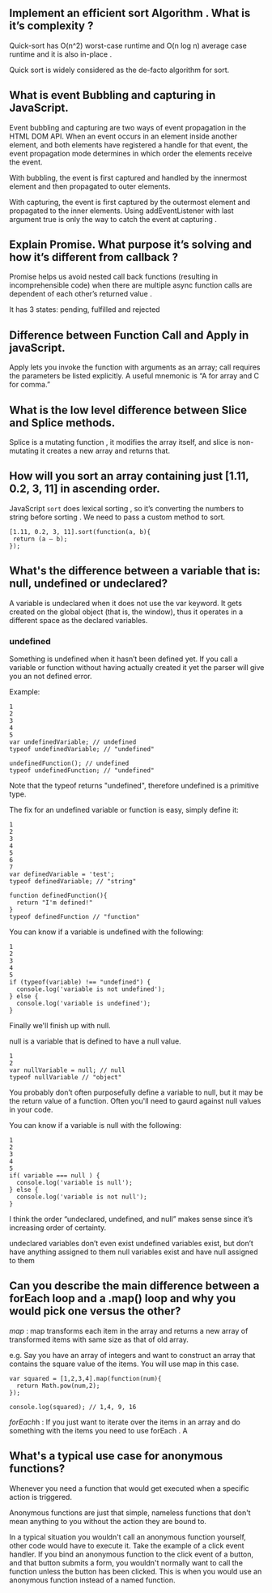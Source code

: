 ## Implement an efficient sort Algorithm . What is it’s complexity ?
Quick-sort has O(n^2) worst-case runtime and O(n log n) average case runtime and it is also in-place . 

Quick sort is widely considered as the de-facto algorithm for sort.

## What is event Bubbling and capturing in JavaScript.
Event bubbling and capturing are two ways of event propagation in the HTML DOM API. When an event occurs in an element inside another element, and both elements have registered a handle for that event, the event propagation mode determines in which order the elements receive the event.

With bubbling, the event is first captured and handled by the innermost element and then propagated to outer elements.

With capturing, the event is first captured by the outermost element and propagated to the inner elements.
Using addEventListener with last argument true is only the way to catch the event at capturing .

## Explain Promise. What purpose it’s solving and how it’s different from callback ?
Promise helps us avoid nested call back functions (resulting in incomprehensible code) when there are multiple async function calls are dependent of each other’s returned value .

It has 3 states: pending, fulfilled and rejected

## Difference between Function Call and Apply in javaScript.
Apply lets you invoke the function with arguments as an array; call requires the parameters be listed explicitly. 
A useful mnemonic is “A for array and C for comma.”

## What is the low level difference between Slice and Splice methods.
Splice is a mutating function , it modifies the array itself, and slice is non-mutating it creates a new array and returns that.

## How will you sort an array containing just [1.11, 0.2, 3, 11] in ascending order.
JavaScript `sort` does lexical sorting , so it’s converting the numbers to string before sorting . We need to pass a custom method to sort.

```
[1.11, 0.2, 3, 11].sort(function(a, b){
 return (a — b);
});
```

## What's the difference between a variable that is: null, undefined or undeclared?

A variable is undeclared when it does not use the var keyword. It gets created on the global object (that is, the window), thus it operates in a different space as the declared variables.

### undefined

Something is undefined when it hasn’t been defined yet. If you call a variable or function without having actually created it yet the parser will give you an not defined error.

Example:
```
1
2
3
4
5
var undefinedVariable; // undefined
typeof undefinedVariable; // "undefined"

undefinedFunction(); // undefined
typeof undefinedFunction; // "undefined"
```
Note that the typeof returns "undefined", therefore undefined is a primitive type.

The fix for an undefined variable or function is easy, simply define it:
```
1
2
3
4
5
6
7
var definedVariable = 'test';
typeof definedVariable; // "string"

function definedFunction(){
  return "I'm defined!"
}
typeof definedFunction // "function"
```
You can know if a variable is undefined with the following:
```
1
2
3
4
5
if (typeof(variable) !== "undefined") {
  console.log('variable is not undefined');
} else {
  console.log('variable is undefined');
}

```
Finally we'll finish up with null.

null is a variable that is defined to have a null value.
```
1
2
var nullVariable = null; // null
typeof nullVariable // "object"
```
You probably don’t often purposefully define a variable to null, but it may be the return value of a function. Often you'll need to gaurd against null values in your code.

You can know if a variable is null with the following:
```
1
2
3
4
5
if( variable === null ) {
  console.log('variable is null');
} else {
  console.log('variable is not null');
}
```

I think the order “undeclared, undefined, and null” makes sense since it’s increasing order of certainty.

undeclared variables don’t even exist
undefined variables exist, but don’t have anything assigned to them
null variables exist and have null assigned to them

## Can you describe the main difference between a forEach loop and a .map() loop and why you would pick one versus the other?

*map* : map transforms each item in the array and returns a new array of transformed items with same size as that of old array.

e.g. Say you have an array of integers and want to construct an array that contains the square value of the items. You will use map in this case.
```
var squared = [1,2,3,4].map(function(num){
  return Math.pow(num,2);
});

console.log(squared); // 1,4, 9, 16
```

*forEach*h : If you just want to iterate over the items in an array and do something with the items you need to use forEach . A

## What's a typical use case for anonymous functions?

Whenever you need a function that would get executed when a specific action is triggered.

Anonymous functions are just that simple, nameless functions that don't mean anything to you without the action they are bound to.

In a typical situation you wouldn't call an anonymous function yourself, other code would have to execute it. Take the example of a click event handler. If you bind an anonymous function to the click event of a button, and that button submits a form, you wouldn't normally want to call the function unless the button has been clicked. This is when you would use an anonymous function instead of a named function.
